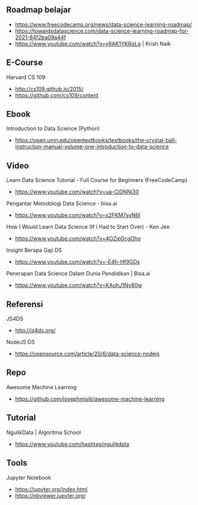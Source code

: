 
## Roadmap belajar

- https://www.freecodecamp.org/news/data-science-learning-roadmap/
- https://towardsdatascience.com/data-science-learning-roadmap-for-2021-84f2ba09a44f
- https://www.youtube.com/watch?v=y9AK1YKRoLg | Krish Naik

## E-Course

Harvard CS 109
- http://cs109.github.io/2015/
- https://github.com/cs109/content

## Ebook

Introduction to Data Science (Python)
- https://open.umn.edu/opentextbooks/textbooks/the-crystal-ball-instruction-manual-volume-one-introduction-to-data-science

## Video

Learn Data Science Tutorial - Full Course for Beginners (FreeCodeCamp)
- https://www.youtube.com/watch?v=ua-CiDNNj30

Pengantar Metodologi Data Science - bisa.ai
- https://www.youtube.com/watch?v=s2FKM7syN6I

How I Would Learn Data Science (If I Had to Start Over) - Ken Jee
- https://www.youtube.com/watch?v=4OZip0cgOho

Insight Berapa Gaji DS
- https://www.youtube.com/watch?v=-E4h-Hf9GDs

Penerapan Data Science Dalam Dunia Pendidikan | Bisa.ai
- https://www.youtube.com/watch?v=KAohJ1Nv80w

## Referensi

JS4DS
- http://js4ds.org/

NodeJS DS
- https://opensource.com/article/20/6/data-science-nodejs

## Repo

Awesome Machine Learning
- https://github.com/josephmisiti/awesome-machine-learning

## Tutorial

NgulikData | Algoritma School
- https://www.youtube.com/hashtag/ngulikdata

## Tools

Jupyter Notebook
- https://jupyter.org/index.html
- https://nbviewer.jupyter.org/

